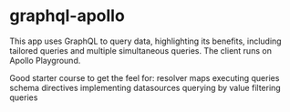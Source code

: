 # graphql-apollo

This app uses GraphQL to query data, highlighting its benefits, including tailored queries and multiple simultaneous queries.
The client runs on Apollo Playground.

Good starter course to get the feel for:
resolver maps
executing queries
schema directives
implementing datasources
querying by value
filtering queries
